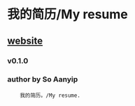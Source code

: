 我的简历/My resume
===================================
[website](http://soaanyip.github.io/cv)
----------------------------------- 
### v0.1.0  
### author by So Aanyip

		我的简历。/My resume.
	
